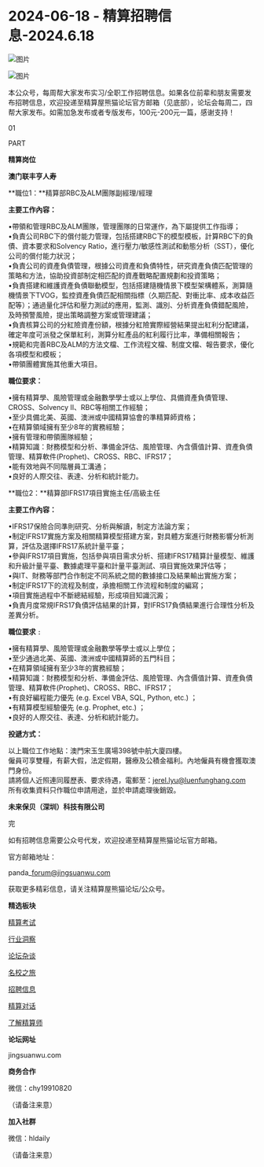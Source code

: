 # 2024-06-18 - 精算招聘信息-2024.6.18

![图片](https://mmbiz.qpic.cn/mmbiz_jpg/PVTr5cqOmdsiaicIRGthO3IhpdkibrFUWVU1xAtP9ZY24c0vAhCVJo55thjfrfia19NvibyVvich2UW9I8vGCty5LxNw/640?wx_fmt=jpeg&tp=webp&wxfrom=5&wx_lazy=1)

![图片](https://mmbiz.qpic.cn/mmbiz_png/7QRTvkK2qC63c02mKcsfAaJ8sNcicTvg22UkHHibvKiasFS9FS6E4FeV0Dibe7as7h4tm8p7EfNfI06adlGbL2icYjw/640?wx_fmt=png&tp=webp&wxfrom=5&wx_lazy=1)

本公众号，每周帮大家发布实习/全职工作招聘信息。如果各位前辈和朋友需要发布招聘信息，欢迎投递至精算屋熊猫论坛官方邮箱（见底部），论坛会每周二，四帮大家发布。如需加急发布或者专版发布，100元-200元一篇，感谢支持！

01

PART

**精算岗位**

**澳门联丰亨人寿**

**職位1：**精算部RBC及ALM團隊副經理/經理

**主要工作內容：**

•帶領和管理RBC及ALM團隊，管理團隊的日常運作，為下屬提供工作指導；  
•負責公司RBC下的償付能力管理，包括搭建RBC下的模型模板，計算RBC下的負債、資本要求和Solvency Ratio，進行壓力/敏感性測試和動態分析（SST），優化公司的償付能力狀況；  
•負責公司的資產負債管理，根據公司資產和負債特性，研究資產負債匹配管理的策略和方法，協助投資部制定相匹配的資產戰略配置規劃和投資策略；  
•負責搭建和維護資產負債聯動模型，包括搭建隨機情景下模型架構體系，測算隨機情景下TVOG，監控資產負債匹配相關指標（久期匹配、對衝比率、成本收益匹配等）；通過量化評估和壓力測試的應用，監測、識別、分析資產負債錯配風險，及時預警風險，提出策略調整方案或管理建議；  
•負責核算公司的分紅險資產份額，根據分紅險實際經營結果提出紅利分配建議，確定年度可派發之保單紅利，測算分紅產品的紅利履行比率，準備相關報告；  
•規範和完善RBC及ALM的方法文檔、工作流程文檔、制度文檔、報告要求，優化各項模型和模板；  
•帶領團體實施其他重大項目。

**職位要求：**

•擁有精算學、風險管理或金融數學學士或以上學位、具備資產負債管理、CROSS、Solvency II、RBC等相關工作經驗；  
•至少具備北美、英國、澳洲或中國精算協會的準精算師資格；  
•在精算領域擁有至少8年的實務經驗；  
•擁有管理和帶領團隊經驗；  
•精算知識：財務模型和分析、準備金評估、風險管理、內含價值計算、資產負債管理、精算軟件(Prophet)、CROSS、RBC、IFRS17；  
•能有效地與不同階層員工溝通；  
•良好的人際交往、表達、分析和統計能力。

**職位2：**精算部IFRS17項目實施主任/高級主任

**主要工作內容：**

•IFRS17保險合同準則研究、分析與解讀，制定方法論方案；  
•制定IFRS17實施方案及相關精算模型搭建方案，對具體方案進行財務影響分析測算，評估及選擇IFRS17系統計量平臺；  
•參與IFRS17項目實施，包括參與項目需求分析、搭建IFRS17精算計量模型、維護和升級計量平臺、數據處理平臺和計量平臺測試、項目實施效果評估等；  
•與IT、財務等部門合作制定不同系統之間的數據接口及結果輸出實施方案；  
•制定IFRS17下的流程及制度，承擔相關工作流程和制度的編寫；  
•項目實施過程中不斷總結經驗，形成項目知識沉澱；  
•負責月度常規IFRS17負債評估結果的計算，對IFRS17負債結果進行合理性分析及差異分析。

**職位要求﹕**

•擁有精算學、風險管理或金融數學等學士或以上學位；  
•至少通過北美、英國、澳洲或中國精算師的五門科目；  
•在精算領域擁有至少3年的實務經驗；  
•精算知識：財務模型和分析、準備金評估、風險管理、內含價值計算、資產負債管理、精算軟件(Prophet)、CROSS、RBC、IFRS17；  
•有良好編程能力優先 (e.g. Excel VBA, SQL, Python, etc.) ；  
•有精算模型經驗優先 (e.g. Prophet, etc.) ；  
•良好的人際交往、表達、分析和統計能力。

**投遞方式：**

以上職位工作地點：澳門宋玉生廣場398號中航大廈四樓。  
僱員可享雙糧，有薪大假，法定假期，醫療及公積金福利。內地僱員有機會獲取澳門身份。  
請將個人近照連同履歷表、要求待遇，電郵至：jerel.lyu@luenfunghang.com  
所有收集資料只作職位申請用途，並於申請處理後銷毀。

**未来保贝（深圳）科技有限公司**



完

如有招聘信息需要公众号代发，欢迎投递至精算屋熊猫论坛官方邮箱。

官方邮箱地址：

panda\_forum@jingsuanwu.com

获取更多精彩信息，请关注精算屋熊猫论坛/公众号。

**精选板块**

[精算考试](https://mp.weixin.qq.com/mp/appmsgalbum?__biz=Mzg5NzkwMTMzMA==&action=getalbum&album_id=2804960172988448769#wechat_redirect)

[行业洞察](https://mp.weixin.qq.com/mp/appmsgalbum?__biz=Mzg5NzkwMTMzMA==&action=getalbum&album_id=2804965799378829313#wechat_redirect)

[论坛杂谈](https://mp.weixin.qq.com/mp/appmsgalbum?__biz=Mzg5NzkwMTMzMA==&action=getalbum&album_id=2804979947286315009#wechat_redirect)

[名校之旅](https://mp.weixin.qq.com/mp/appmsgalbum?__biz=Mzg5NzkwMTMzMA==&action=getalbum&album_id=2804975288236654595#wechat_redirect)

[招聘信息](https://mp.weixin.qq.com/mp/appmsgalbum?__biz=Mzg5NzkwMTMzMA==&action=getalbum&album_id=2809916434738069507#wechat_redirect)

[精算对话](https://mp.weixin.qq.com/mp/appmsgalbum?__biz=Mzg5NzkwMTMzMA==&action=getalbum&album_id=3028246288796221446#wechat_redirect)

[了解精算师](https://mp.weixin.qq.com/mp/appmsgalbum?__biz=Mzg5NzkwMTMzMA==&action=getalbum&album_id=2804971247444180995#wechat_redirect)

**论坛网址**

jingsuanwu.com

**商务合作**

微信：chy19910820

（请备注来意）

**加入社群**

微信：hldaily

（请备注来意）